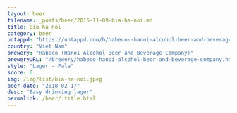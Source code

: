 ```yaml
---
layout: beer
filename: _posts/beer/2016-11-09-bia-ha-noi.md
title: Bia ha noi
category: beer
untappd: "https://untappd.com/b/habeco--hanoi-alcohol-beer-and-beverage-company--bia-ha-noi/17374"
country: "Viet Nam"
brewery: "Habeco (Hanoi Alcohol Beer and Beverage Company)"
breweryURL: "/brewery/habeco-hanoi-alcohol-beer-and-beverage-company.html"
style: "Lager - Pale"
score: 6
img: /img/list/bia-ha-noi.jpeg
beer-date: "2018-02-17"
desc: "Easy drinking lager"
permalink: /beer/:title.html
---
```

